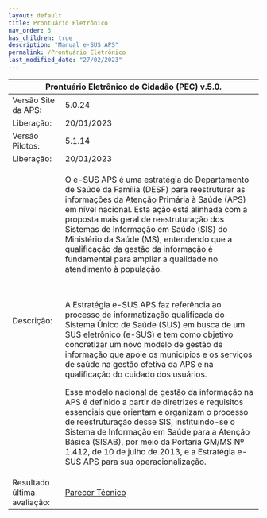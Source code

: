 ```yaml
---
layout: default
title: Prontuário Eletrônico
nav_order: 3
has_children: true
description: "Manual e-SUS APS"
permalink: /Prontuário Eletrônico
last_modified_date: "27/02/2023"
---
```


<link rel="stylesheet" href="https://stackpath.bootstrapcdn.com/bootstrap/4.1.3/css/bootstrap.min.css" integrity="sha384-MCw98/SFnGE8fJT3GXwEOngsV7Zt27NXFoaoApmYm81iuXoPkFOJwJ8ERdknLPMO" crossorigin="anonymous">

<script src="https://code.jquery.com/jquery-3.3.1.slim.min.js" integrity="sha384-q8i/X+965DzO0rT7abK41JStQIAqVgRVzpbzo5smXKp4YfRvH+8abtTE1Pi6jizo" crossorigin="anonymous"></script>
<script src="https://cdnjs.cloudflare.com/ajax/libs/popper.js/1.14.3/umd/popper.min.js" integrity="sha384-ZMP7rVo3mIykV+2+9J3UJ46jBk0WLaUAdn689aCwoqbBJiSnjAK/l8WvCWPIPm49" crossorigin="anonymous"></script>
<script src="https://stackpath.bootstrapcdn.com/bootstrap/4.1.3/js/bootstrap.min.js" integrity="sha384-ChfqqxuZUCnJSK3+MXmPNIyE6ZbWh2IMqE241rYiqJxyMiZ6OW/JmZQ5stwEULTy" crossorigin="anonymous"></script>

<table class="table table-striped">
  <thead class="thead-dark">
    <tr>
      <th style ="text-align:center;" scope="col" colspan="2">Prontuário Eletrônico do Cidadão (PEC) v.5.0.</th>            
    </tr>
  </thead>

  <tbody>
    <tr>
      <td>Versão Site da APS:</td>
      <td>5.0.24</td>      
    </tr>   
    <tr>
      <td>Liberação:</td>
      <td>20/01/2023</td>      
    </tr>	  
    <tr>
      <td>Versão Pilotos:</td>
      <td>5.1.14</td>      
    </tr>	  
    <tr>
      <td>Liberação:</td>
      <td>20/01/2023</td>      
    </tr>	   
    <tr>
      <td>Descrição:</td>
      <td>
		<p>O e-SUS APS é uma estratégia do Departamento de Saúde da Família (DESF) para reestruturar as informações da Atenção Primária à Saúde (APS) em nível nacional. Esta ação está alinhada com a proposta mais geral de reestruturação dos Sistemas de Informação em Saúde (SIS) do Ministério da Saúde (MS), entendendo que a qualificação da gestão da informação é fundamental para ampliar a qualidade no atendimento à população.</p>
		<br>
		<p>A Estratégia e-SUS APS faz referência ao processo de informatização qualificada do Sistema Único de Saúde (SUS) em busca de um SUS eletrônico (e-SUS) e tem como objetivo concretizar um novo modelo de gestão de informação que apoie os municípios e os serviços de saúde na gestão efetiva da APS e na qualificação do cuidado dos usuários.</p>	
		<p>Esse modelo nacional de gestão da informação na APS é definido a partir de diretrizes e requisitos essenciais que orientam e organizam o processo de reestruturação desse SIS, instituindo-se o Sistema de Informação em Saúde para a Atenção Básica (SISAB), por meio da Portaria GM/MS Nº 1.412, de 10 de julho de 2013, e a Estratégia e-SUS APS para sua operacionalização.</p>	
	  </td>      
    </tr>
	  <tr>
      <td>Resultado última avaliação:</td>
      <td><a href="#">Parecer Técnico</a></td>      
    </tr>     
  </tbody>
</table>
